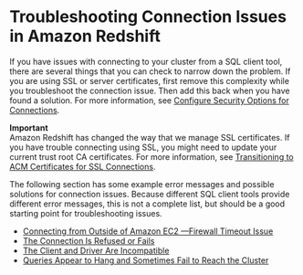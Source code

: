 # Troubleshooting Connection Issues in Amazon Redshift<a name="troubleshooting-connections"></a>

 If you have issues with connecting to your cluster from a SQL client tool, there are several things that you can check to narrow down the problem\. If you are using SSL or server certificates, first remove this complexity while you troubleshoot the connection issue\. Then add this back when you have found a solution\. For more information, see [Configure Security Options for Connections](connecting-ssl-support.md)\. 

**Important**  
Amazon Redshift has changed the way that we manage SSL certificates\. If you have trouble connecting using SSL, you might need to update your current trust root CA certificates\. For more information, see [Transitioning to ACM Certificates for SSL Connections](connecting-transitioning-to-acm-certs.md)\.

 The following section has some example error messages and possible solutions for connection issues\. Because different SQL client tools provide different error messages, this is not a complete list, but should be a good starting point for troubleshooting issues\. 


+ [Connecting from Outside of Amazon EC2 —Firewall Timeout Issue](connecting-firewall-guidance.md)
+ [The Connection Is Refused or Fails](connecting-refusal-failure-issues.md)
+ [The Client and Driver Are Incompatible](connecting-architecture-mismatch.md)
+ [Queries Appear to Hang and Sometimes Fail to Reach the Cluster](connecting-drop-issues.md)